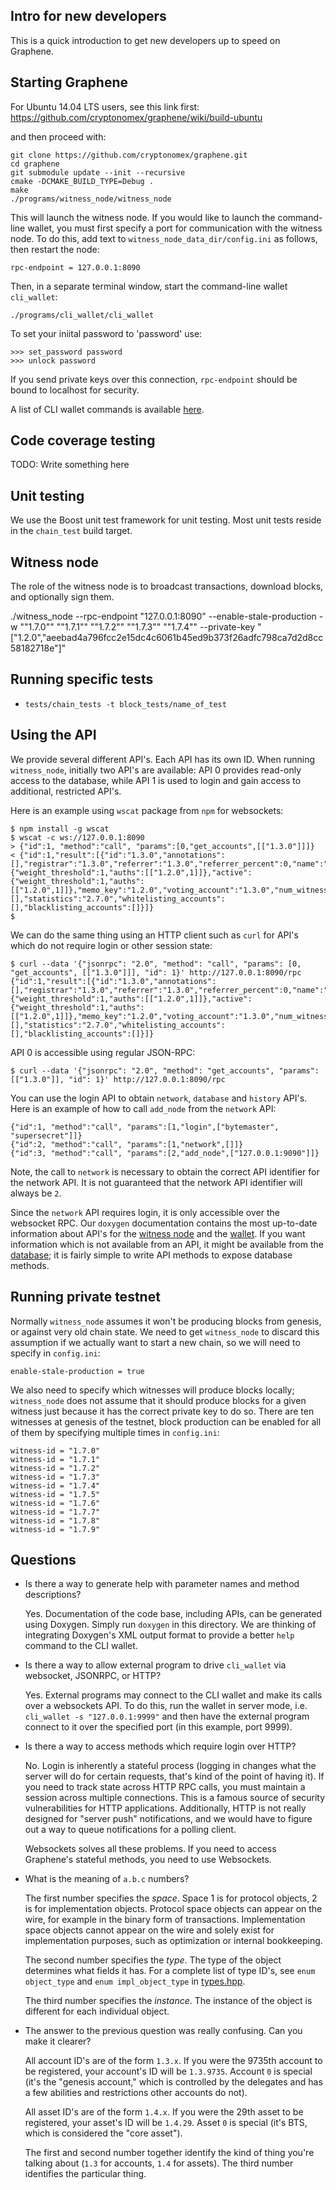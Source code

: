 Intro for new developers
------------------------

This is a quick introduction to get new developers up to speed on Graphene.

Starting Graphene
-----------------

For Ubuntu 14.04 LTS users, see this link first:
    https://github.com/cryptonomex/graphene/wiki/build-ubuntu
    
and then proceed with:

    git clone https://github.com/cryptonomex/graphene.git
    cd graphene
    git submodule update --init --recursive
    cmake -DCMAKE_BUILD_TYPE=Debug .
    make
    ./programs/witness_node/witness_node

This will launch the witness node. If you would like to launch the command-line wallet, you must first specify a port for communication with the witness node. To do this, add text to `witness_node_data_dir/config.ini` as follows, then restart the node:

    rpc-endpoint = 127.0.0.1:8090

Then, in a separate terminal window, start the command-line wallet `cli_wallet`:

    ./programs/cli_wallet/cli_wallet

To set your iniital password to 'password' use:

    >>> set_password password
    >>> unlock password

If you send private keys over this connection, `rpc-endpoint` should be bound to localhost for security.

A list of CLI wallet commands is available [here](https://bitshares.github.io/doxygen/classgraphene_1_1wallet_1_1wallet__api.html).

Code coverage testing
---------------------

TODO:  Write something here

Unit testing
------------

We use the Boost unit test framework for unit testing.  Most unit
tests reside in the `chain_test` build target.

Witness node
------------

The role of the witness node is to broadcast transactions, download blocks, and optionally sign them.

./witness_node --rpc-endpoint "127.0.0.1:8090" --enable-stale-production  -w \""1.7.0"\" \""1.7.1"\" \""1.7.2"\" \""1.7.3"\" \""1.7.4"\" --private-key "[\"1.2.0\",\"aeebad4a796fcc2e15dc4c6061b45ed9b373f26adfc798ca7d2d8cc58182718e\"]"

Running specific tests
----------------------

- `tests/chain_tests -t block_tests/name_of_test`

Using the API
-------------

We provide several different API's.  Each API has its own ID.
When running `witness_node`, initially two API's are available:
API 0 provides read-only access to the database, while API 1 is
used to login and gain access to additional, restricted API's.

Here is an example using `wscat` package from `npm` for websockets:

    $ npm install -g wscat
    $ wscat -c ws://127.0.0.1:8090
    > {"id":1, "method":"call", "params":[0,"get_accounts",[["1.3.0"]]]}
    < {"id":1,"result":[{"id":"1.3.0","annotations":[],"registrar":"1.3.0","referrer":"1.3.0","referrer_percent":0,"name":"genesis","owner":{"weight_threshold":1,"auths":[["1.2.0",1]]},"active":{"weight_threshold":1,"auths":[["1.2.0",1]]},"memo_key":"1.2.0","voting_account":"1.3.0","num_witness":0,"num_committee":0,"votes":[],"statistics":"2.7.0","whitelisting_accounts":[],"blacklisting_accounts":[]}]}
    $

We can do the same thing using an HTTP client such as `curl` for API's which do not require login or other session state:

    $ curl --data '{"jsonrpc": "2.0", "method": "call", "params": [0, "get_accounts", [["1.3.0"]]], "id": 1}' http://127.0.0.1:8090/rpc
    {"id":1,"result":[{"id":"1.3.0","annotations":[],"registrar":"1.3.0","referrer":"1.3.0","referrer_percent":0,"name":"genesis","owner":{"weight_threshold":1,"auths":[["1.2.0",1]]},"active":{"weight_threshold":1,"auths":[["1.2.0",1]]},"memo_key":"1.2.0","voting_account":"1.3.0","num_witness":0,"num_committee":0,"votes":[],"statistics":"2.7.0","whitelisting_accounts":[],"blacklisting_accounts":[]}]}    

API 0 is accessible using regular JSON-RPC:

    $ curl --data '{"jsonrpc": "2.0", "method": "get_accounts", "params": [["1.3.0"]], "id": 1}' http://127.0.0.1:8090/rpc

You can use the login API to obtain `network`, `database` and `history` API's.  Here is an example of how to call `add_node` from the `network` API:

    {"id":1, "method":"call", "params":[1,"login",["bytemaster", "supersecret"]]}
    {"id":2, "method":"call", "params":[1,"network",[]]}
    {"id":3, "method":"call", "params":[2,"add_node",["127.0.0.1:9090"]]}

Note, the call to `network` is necessary to obtain the correct API identifier for the network API.  It is not guaranteed that the network API identifier will always be `2`.

Since the `network` API requires login, it is only accessible over the websocket RPC.  Our `doxygen` documentation contains the most up-to-date information
about API's for the [witness node](https://bitshares.github.io/doxygen/namespacegraphene_1_1app.html) and the
[wallet](https://bitshares.github.io/doxygen/classgraphene_1_1wallet_1_1wallet__api.html).
If you want information which is not available from an API, it might be available
from the [database](https://bitshares.github.io/doxygen/classgraphene_1_1chain_1_1database.html);
it is fairly simple to write API methods to expose database methods.

Running private testnet
-----------------------

Normally `witness_node` assumes it won't be producing blocks from
genesis, or against very old chain state.  We need to get `witness_node`
to discard this assumption if we actually want to start a new chain,
so we will need to specify in `config.ini`:

    enable-stale-production = true

We also need to specify which witnesses will produce blocks locally;
`witness_node` does not assume that it should produce blocks for a given
witness just because it has the correct private key to do so.  There are
ten witnesses at genesis of the testnet, block production can be
enabled for all of them by specifying multiple times in `config.ini`:

    witness-id = "1.7.0"
    witness-id = "1.7.1"
    witness-id = "1.7.2"
    witness-id = "1.7.3"
    witness-id = "1.7.4"
    witness-id = "1.7.5"
    witness-id = "1.7.6"
    witness-id = "1.7.7"
    witness-id = "1.7.8"
    witness-id = "1.7.9"

Questions
---------

- Is there a way to generate help with parameter names and method descriptions?

    Yes. Documentation of the code base, including APIs, can be generated using Doxygen. Simply run `doxygen` in this directory.
    We are thinking of integrating Doxygen's XML output format to provide a better `help` command to the CLI wallet.

- Is there a way to allow external program to drive `cli_wallet` via websocket, JSONRPC, or HTTP?

    Yes. External programs may connect to the CLI wallet and make its calls over a websockets API. To do this, run the wallet in
    server mode, i.e. `cli_wallet -s "127.0.0.1:9999"` and then have the external program connect to it over the specified port
    (in this example, port 9999).

- Is there a way to access methods which require login over HTTP?

    No.  Login is inherently a stateful process (logging in changes what the server will do for certain requests, that's kind
    of the point of having it).  If you need to track state across HTTP RPC calls, you must maintain a session across multiple
    connections.  This is a famous source of security vulnerabilities for HTTP applications.  Additionally, HTTP is not really
    designed for "server push" notifications, and we would have to figure out a way to queue notifications for a polling client.

    Websockets solves all these problems.  If you need to access Graphene's stateful methods, you need to use Websockets.

- What is the meaning of `a.b.c` numbers?

    The first number specifies the *space*.  Space 1 is for protocol objects, 2 is for implementation objects.
    Protocol space objects can appear on the wire, for example in the binary form of transactions.
    Implementation space objects cannot appear on the wire and solely exist for implementation
    purposes, such as optimization or internal bookkeeping.

    The second number specifies the *type*.  The type of the object determines what fields it has.  For a
    complete list of type ID's, see `enum object_type` and `enum impl_object_type` in
    [types.hpp](https://github.com/cryptonomex/graphene/blob/master/libraries/chain/include/graphene/chain/types.hpp).

    The third number specifies the *instance*.  The instance of the object is different for each individual
    object.

- The answer to the previous question was really confusing.  Can you make it clearer?

    All account ID's are of the form `1.3.x`.  If you were the 9735th account to be registered,
    your account's ID will be `1.3.9735`.  Account `0` is special (it's the "genesis account,"
    which is controlled by the delegates and has a few abilities and restrictions other accounts
    do not).

    All asset ID's are of the form `1.4.x`.  If you were the 29th asset to be registered,
    your asset's ID will be `1.4.29`.  Asset `0` is special (it's BTS, which is considered the "core asset").

    The first and second number together identify the kind of thing you're talking about (`1.3` for accounts,
    `1.4` for assets).  The third number identifies the particular thing.

